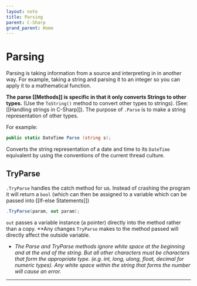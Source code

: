 ```yaml
---
layout: note
title: Parsing
parent: C-Sharp
grand_parent: Home
---
```


# Parsing

Parsing is taking information from a source and interpreting in in another way. For example, taking a string and parsing it to an integer so you can apply it to a mathematical function.

**The parse [[Methods]] is specific in that it only converts Strings to other types.** (Use the `ToString()` method to convert other types to strings). (See: [[Handling strings in C-Sharp]]). The purpose of `.Parse` is to make a string representation of other types.

For example:

```cs
public static DateTime Parse (string s);
```

Converts the string representation of a date and time to its `DateTime` equivalent by using the conventions of the current thread culture.

## TryParse

`.TryParse` handles the catch method for us. Instead of crashing the program it will return a `bool` (which can then be assigned to a variable which can be passed into [[If-else Statements]])

```cs
.TryParse(param, out param);
```

`out` passes a variable instance (a pointer) directly into the method rather than a copy. \*\*Any changes `TryParse` makes to the method passed will directly affect the outside variable.

- _The Parse and TryParse methods ignore white space at the beginning and at the end of the string. But all other characters must be characters that form the appropriate type. (e.g. int, long, ulong, float, decimal for numeric types). Any white space within the string that forms the number will cause an error._

---
